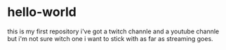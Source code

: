 # hello-world
this is my first repository
i've got a twitch channle and a youtube channle but i'm not sure witch one i want to stick with as far as streaming goes.
